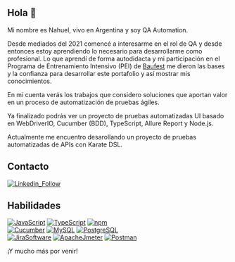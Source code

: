 ## Hola 👋

Mi nombre es Nahuel, vivo en Argentina y soy QA Automation.

Desde mediados del 2021 comencé a interesarme en el rol de QA y desde entonces estoy aprendiendo lo necesario para desarrollarme como profesional. Lo que aprendí de forma autodidacta y mi participación en el Programa de Entrenamiento Intensivo (PEI) de [Baufest](https://baufest.com/nosotros/) me dieron las bases y la confianza para desarrollar este portafolio y así mostrar mis conocimientos.

En mi cuenta verás los trabajos que considero soluciones que aportan valor en un proceso de automatización de pruebas ágiles.

Ya finalizado podrás ver un proyecto de pruebas automatizadas UI basado en WebDriverIO, Cucumber (BDD), TypeScript, Allure Report y Node.js.

Actualmente me encuentro desarollando un proyecto de pruebas automatizadas de APIs con Karate DSL.

## Contacto

[![Linkedin_Follow](https://img.shields.io/badge/LinkedIn-0077B5?style=for-the-badge&logo=linkedin&logoColor=white)](https://www.linkedin.com/in/nahuel-guerrero/)

## Habilidades

[![JavaScript](https://img.shields.io/badge/JavaScript-F7DF1E?style=for-the-badge&logo=javascript&logoColor=black)](#)
[![TypeScript](https://img.shields.io/badge/TypeScript-007ACC?style=for-the-badge&logo=typescript&logoColor=white)](#)
[![npm](	https://img.shields.io/badge/npm-CB3837?style=for-the-badge&logo=npm&logoColor=white)](#)
</br>
[![Cucumber](https://img.shields.io/badge/Cucumber-3DDC84?style=for-the-badge&logo=cucumber&logoColor=black)](#)
[![MySQL](https://img.shields.io/badge/MySQL-00000F?style=for-the-badge&logo=mysql&logoColor=white)](#)
[![PostgreSQL](https://img.shields.io/badge/PostgreSQL-316192?style=for-the-badge&logo=postgresql&logoColor=white)](#)
</br>
[![JiraSoftware](https://img.shields.io/badge/Jira-007ACC?style=for-the-badge&logo=jira&logoColor=black)](#)
[![ApacheJmeter](https://img.shields.io/badge/ApacheJmeter-E44C30?style=for-the-badge&logo=apachejmeter&logoColor=black)](#)
[![Postman](https://img.shields.io/badge/Postman-FF6C37?style=for-the-badge&logo=Postman&logoColor=white)](#)


¡Y mucho más por venir!
